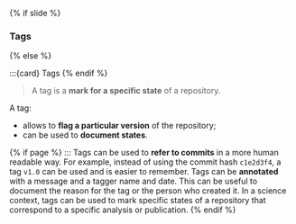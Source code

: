 {% if slide %}
### <i class="fas fa-tag"></i> Tags
{% else %}

:::{card} <i class="fas fa-tag"></i> Tags
{% endif %}

> A <i class="fab fa-git"></i> tag is a **mark for a specific state** of a repository.

A tag:

- allows to **flag a particular version** of the repository;
- can be used to **document states**.

{% if page %}
:::
Tags can be used to **refer to commits** in a more human readable way. For example, instead of using the commit hash `c1e2d3f4`, a tag `v1.0` can be used and is easier to remember.
Tags can be **annotated** with a message and a tagger name and date. This can be useful to document the reason for the tag or the person who created it. 
In a science context, tags can be used to mark specific states of a repository that correspond to a specific analysis or publication. 
{% endif %}

